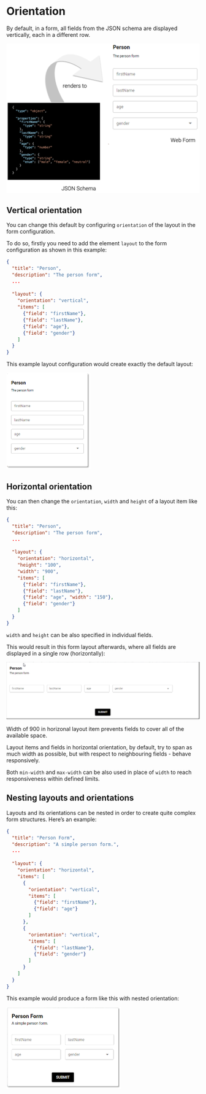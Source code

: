 # Orientation

By default, in a form, all fields from the JSON schema are displayed vertically, each in a different row.

![](../../img/grafik-20201023-084022.png)

## Vertical orientation

You can change this default by configuring `orientation` of the layout in the form configuration.

To do so, firstly you need to add the element `layout` to the form configuration as shown in this example:

```json
{
  "title": "Person",
  "description": "The person form",  
  ...
  
  "layout": {
    "orientation": "vertical",
    "items": [
      {"field": "firstName"},
      {"field": "lastName"},
      {"field": "age"},
      {"field": "gender"}
    ]
  }
}
```

This example layout configuration would create exactly the default layout:

![](../../img/grafik-20201023-100242.png)

## Horizontal orientation

You can then change the `orientation`, `width` and `height` of a layout item like this:

```json
{
  "title": "Person",
  "description": "The person form",  
  ...
  
  "layout": {
    "orientation": "horizontal",
    "height": "100",
    "width": "900",
    "items": [
      {"field": "firstName"},
      {"field": "lastName"},
      {"field": "age", "width": "150"},
      {"field": "gender"}
    ]
  }
}
```

`width` and `height` can be also specified in individual fields.

This would result in this form layout afterwards, where all fields are displayed in a single row (horizontally):

![](../../img/image-20210319-064428.png)

Width of 900 in horizonal layout item prevents fields to cover all of the available space.

Layout items and fields in horizontal orientation, by default, try to span as much width as possible, but with respect to neighbouring fields - behave responsively.

Both `min-width` and `max-width` can be also used in place of `width` to reach responsiveness within defined limits.

## Nesting layouts and orientations

Layouts and its orientations can be nested in order to create quite complex form structures. Here’s an example:

```json
{
  "title": "Person Form",
  "description": "A simple person form.",  
  ...
  
  "layout": {
    "orientation": "horizontal",
    "items": [
      {
        "orientation": "vertical",
        "items": [
          {"field": "firstName"},
          {"field": "age"}
        ]
      },
      {
        "orientation": "vertical",
        "items": [
          {"field": "lastName"},
          {"field": "gender"}
        ]
      }
    ]
  } 
}
```

This example would produce a form like this with nested orientation:

![](../../img/grafik-20201023-101109.png)
